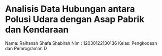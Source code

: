 # Analisis Data Hubungan antara Polusi Udara dengan Asap Pabrik dan Kendaraan
Nama: Raihanah Shafa Shabirah
Nim : 12030122130136
Kelas: Pengkodean dan Pemrograman D

